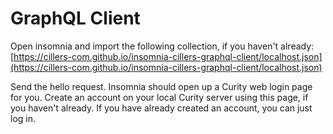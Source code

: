 # GraphQL Client

Open insomnia and import the following collection, if you haven't already: [https://cillers-com.github.io/insomnia-cillers-graphql-client/localhost.json](https://cillers-com.github.io/insomnia-cillers-graphql-client/localhost.json)

Send the hello request. Insomnia should open up a Curity web login page for you. Create an account on your local Curity server using this page, if you haven't already. If you have already created an account, you can just log in.&#x20;

